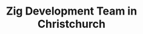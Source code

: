 ---
title: Zig Development Team in Christchurch
permalink: /landings/locations/christchurch/developer/zig
technology: Zig
location: Christchurch
---